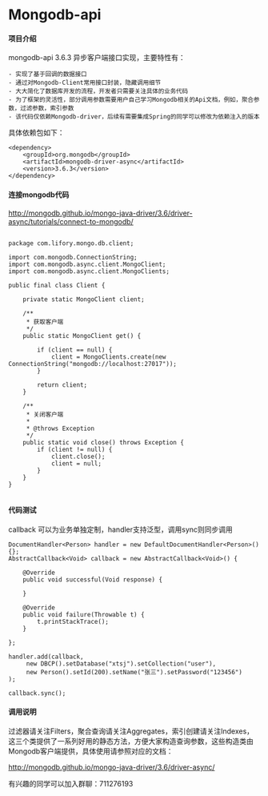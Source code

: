 # Mongodb-api

#### 项目介绍

mongodb-api 3.6.3 异步客户端接口实现，主要特性有：

```
- 实现了基于回调的数据接口
- 通过对Mongodb-Client常用接口封装，隐藏调用细节
- 大大简化了数据库开发的流程，开发者只需要关注具体的业务代码
- 为了框架的灵活性，部分调用参数需要用户自己学习Mongodb相关的Api文档，例如，聚合参数，过滤参数，索引参数
- 该代码仅依赖Mongodb-driver，后续有需要集成Spring的同学可以修改为依赖注入的版本
```

具体依赖包如下：

```
<dependency>
    <groupId>org.mongodb</groupId>
    <artifactId>mongodb-driver-async</artifactId>
    <version>3.6.3</version>
</dependency>
```

#### 连接mongodb代码

http://mongodb.github.io/mongo-java-driver/3.6/driver-async/tutorials/connect-to-mongodb/

```

package com.lifory.mongo.db.client;

import com.mongodb.ConnectionString;
import com.mongodb.async.client.MongoClient;
import com.mongodb.async.client.MongoClients;

public final class Client {

	private static MongoClient client;

	/**
	 * 获取客户端
	 */
	public static MongoClient get() {

		if (client == null) {
			client = MongoClients.create(new ConnectionString("mongodb://localhost:27017"));
		}

		return client;
	}

	/**
	 * 关闭客户端
	 * 
	 * @throws Exception
	 */
	public static void close() throws Exception {
		if (client != null) {
			client.close();
			client = null;
		}
	}
}


```

#### 代码测试

callback 可以为业务单独定制，handler支持泛型，调用sync则同步调用
```
DocumentHandler<Person> handler = new DefaultDocumentHandler<Person>() {};
AbstractCallback<Void> callback = new AbstractCallback<Void>() {

	@Override
	public void successful(Void response) {
				
	}

	@Override
	public void failure(Throwable t) {
		t.printStackTrace();
	}
			
};
		
handler.add(callback, 
     new DBCP().setDatabase("xtsj").setCollection("user"),
     new Person().setId(200).setName("张三").setPassword("123456")
);
		
callback.sync();
```


#### 调用说明


过滤器请关注Filters，聚合查询请关注Aggregates，索引创建请关注Indexes，这三个类提供了一系列好用的静态方法，方便大家构造查询参数，这些构造类由Mongodb客户端提供，具体使用请参照对应的文档：

http://mongodb.github.io/mongo-java-driver/3.6/driver-async/

有兴趣的同学可以加入群聊：711276193

